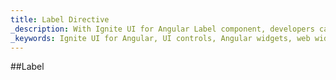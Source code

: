 ```yaml
---
title: Label Directive
_description: With Ignite UI for Angular Label component, developers can create single-line text elements to add additional CSS styles and integrate with other controls. 
_keywords: Ignite UI for Angular, UI controls, Angular widgets, web widgets, UI widgets, Angular, Native Angular Components Suite, Native Angular Controls, Native Angular Components Library, Angular Label components, Angular Label controls
---
```


##Label
